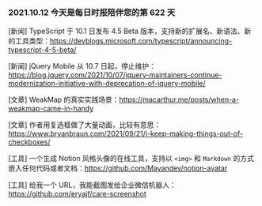 ### 2021.10.12 今天是每日时报陪伴您的第 622 天

[新闻] TypeScript 于 10.1 日发布 4.5 Beta 版本，支持新的扩展名、新语法、新的工具类型：<https://devblogs.microsoft.com/typescript/announcing-typescript-4-5-beta/>

[新闻] jQuery Mobile 从 10.7 日起，停止维护：<https://blog.jquery.com/2021/10/07/jquery-maintainers-continue-modernization-initiative-with-deprecation-of-jquery-mobile/>

[文章] WeakMap 的真实实践场景：<https://macarthur.me/posts/when-a-weakmap-came-in-handy>

[文章] 作者用复选框做了大量动画，比较有意思：<https://www.bryanbraun.com/2021/09/21/i-keep-making-things-out-of-checkboxes/>

[工具] 一个生成 Notion 风格头像的在线工具，支持以 `<img>` 和 `Markdown` 的方式嵌入任何代码或者文档：<https://github.com/Mayandev/notion-avatar>

[工具] 给我一个 URL，我能截图发给企业微信机器人：<https://github.com/eryajf/care-screenshot>
